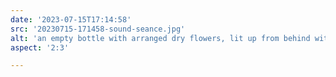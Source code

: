 ```yaml
---
date: '2023-07-15T17:14:58'
src: '20230715-171458-sound-seance.jpg'
alt: 'an empty bottle with arranged dry flowers, lit up from behind within a performing arts set, monochrome'
aspect: '2:3'

---
```

